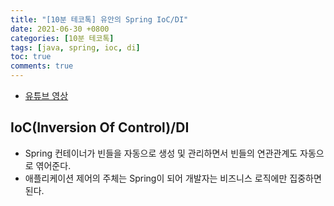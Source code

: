 ```yaml
---
title: "[10분 테코톡] 유안의 Spring IoC/DI"
date: 2021-06-30 +0800
categories: [10분 테코톡]
tags: [java, spring, ioc, di]
toc: true
comments: true
---
```


- [유튜브 영상](https://www.youtube.com/watch?v=_OI9mKuFb7c&list=PLgXGHBqgT2TvpJ_p9L_yZKPifgdBOzdVH&index=24)

## IoC(Inversion Of Control)/DI
- Spring 컨테이너가 빈들을 자동으로 생성 및 관리하면서 빈들의 연관관계도 자동으로 엮어준다.
- 애플리케이션 제어의 주체는 Spring이 되어 개발자는 비즈니스 로직에만 집중하면 된다.